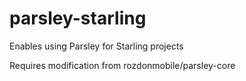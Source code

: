 parsley-starling
================

Enables using Parsley for Starling projects

Requires modification from rozdonmobile/parsley-core
